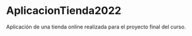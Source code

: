 # AplicacionTienda2022
Aplicación de una tienda online realizada para el proyecto final del curso. 
